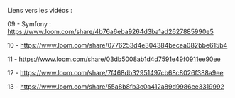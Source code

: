 Liens vers les vidéos : 


09 - Symfony : https://www.loom.com/share/4b76a6eba9264d3ba1ad2627885990e5

10 - https://www.loom.com/share/0776253d4e304384becea082bbe615b4 </p>
 
11 - https://www.loom.com/share/03db5008ab1d4d7591e49f0911ee90ee

12 - https://www.loom.com/share/7f468db32951497cb68c8026f388a9ee

13 - https://www.loom.com/share/55a8b8fb3c0a412a89d9986ee3319992








